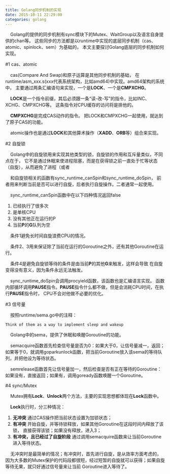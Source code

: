 ```yaml
---
title: Golang同步机制的实现
date: 2015-10-11 22:29:00
categories: golang
---
```


&#160;&#160;&#160;&#160;Golang的提供的同步机制有sync模块下的Mutex、WaitGroup以及语言自身提供的chan等。
这些同步的方法都是以runtime中实现的底层同步机制（cas、atomic、spinlock、sem）为基础的，
本文主要探讨Golang底层的同步机制如何实现。

#1 cas、atomic

&#160;&#160;&#160;&#160;cas(Compare And Swap)和原子运算是其他同步机制的基础，
在runtime/asm_xxx.s(xxx代表系统架构，比如amd64)中实现。amd64架构的系统中，
主要通过两条汇编语句来实现，一个是**LOCK**、一个是**CMPXCHG**。

&#160;&#160;&#160;&#160;**LOCK**是一个指令前缀，其后必须跟一条“读-改-写”的指令，比如INC、XCHG、CMPXCHG等。
这条指令对CPU缓存的访问将是排他的。

&#160;&#160;&#160;&#160;**CMPXCHG**是完成CAS动作的指令。
把LOCK和CMPXCHG一起使用，就达到了原子CAS的功能。

&#160;&#160;&#160;&#160;atomic操作也是通过**LOCK**和其他算术操作（**XADD**、**ORB**等）组合来实现。

#2 自旋锁

&#160;&#160;&#160;&#160;Golang中的自旋锁用来实现其他类型的锁，自旋锁的作用和互斥量类似，不同点在于，
它不是通过休眠来使进程阻塞，而是在获得锁之前一直处于忙等状态（自旋），从而避免了进程（或者

&#160;&#160;&#160;&#160;和自旋锁相关的函数有sync\_runtime\_canSpin和sync\_runtime\_doSpin，
前者用来判断当前是否可以进行自旋，后者执行自旋操作。二者通常一起使用。

&#160;&#160;&#160;&#160;sync\_runtime\_canSpin函数中在以下四种情况返回false

1. 已经执行了很多次
2. 是单核CPU
3. 没有其他正在运行的P
4. 当前**P**的**G**队列为空

&#160;&#160;&#160;&#160;条件1避免长时间自旋浪费CPU的情况。

&#160;&#160;&#160;&#160;条件2、3用来保证除了当前在运行的Goroutine之外，还有其他Goroutine在运行。

&#160;&#160;&#160;&#160;条件4是避免自旋锁等待的条件是由当前**P**的其他**G**来触发，这样会导致
在自旋变得没有意义，因为条件永远无法触发。

&#160;&#160;&#160;&#160;sync\_runtime\_doSpin会调用procyield函数，该函数也是汇编语言实现。
函数内部循环调用**PAUSE**指令。**PAUSE**指令什么都不做，但是会消耗CPU时间，在执行**PAUSE**指令时，
CPU不会对他做不必要的优化。

#3 信号量

&#160;&#160;&#160;&#160;按照runtime/sema.go中的注释：

    Think of them as a way to implement sleep and wakeup
    
&#160;&#160;&#160;&#160;Golang中的sema，提供了休眠和唤醒Goroutine的功能。

&#160;&#160;&#160;&#160;semacquire函数首先检查信号量是否为0：如果大于0，让信号量减一，返回；
如果等于0，就调用goparkunlock函数，把当前Goroutine放入该sema的等待队列，并把他设为等待状态。

&#160;&#160;&#160;&#160;semrelease函数首先让信号量加一，然后检查是否有正在等待的Goroutine：
如果没有，直接返回；如果有，调用goready函数唤醒一个Goroutine。

#4 sync/Mutex

&#160;&#160;&#160;&#160;Mutex拥有**Lock**、**Unlock**两个方法，主要的实现思想都体现在**Lock**函数中。

&#160;&#160;&#160;&#160;**Lock**执行时，分三种情况：

1. **无冲突** 通过CAS操作把当前状态设置为加锁状态；
2. **有冲突** 开始自旋，并等待锁释放，如果其他Goroutine在这段时间内释放了该锁，
直接获得该锁；如果没有释放，进入3；
3. **有冲突，且已经过了自旋阶段** 通过调用semacquire函数来让当前Goroutine进入等待状态。

&#160;&#160;&#160;&#160;无冲突时是最简单的情况；有冲突时，首先进行自旋，是从效率方面考虑的，
因为大多数的Mutex保护的代码段都很短，经过短暂的自旋就可以获得；如果自旋等待无果，就只好通过信号量来让当前
Goroutine进入等待了。
